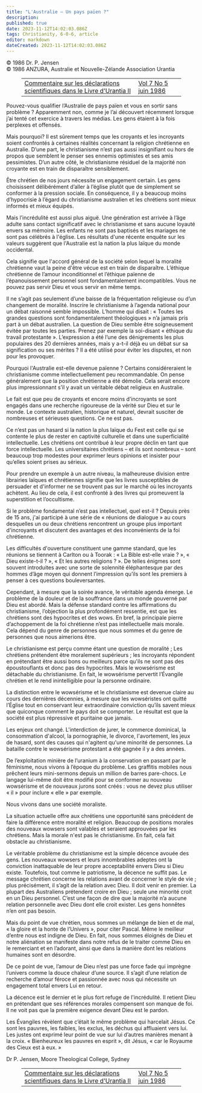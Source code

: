 ```yaml
---
title: "L'Australie – Un pays païen ?"
description: 
published: true
date: 2023-11-12T14:02:03.086Z
tags: Christianity, 6-0-6, article
editor: markdown
dateCreated: 2023-11-12T14:02:03.086Z
---
```



<p class="v-card v-sheet theme--light grey lighten-3 px-2 py-1">© 1986 Dr. P. Jensen<br>© 1986 ANZURA, Australie et Nouvelle-Zélande Association Urantia</p >
<figure class="table chapter-navigator">
  <table>
    <tbody>
      <tr>
        <td>
        <a href="/fr/article/Ken_Glasziou/Commentary_On_Scientific_Statements_In_UB_2">
          <span class="mdi mdi-arrow-left-drop-circle"></span><span class="pl-2">Commentaire sur les déclarations scientifiques dans le Livre d'Urantia II</span>
        </a>
        </td>
        <td>
        <a href="/fr/index/articles_606#vol-7-no-5-juin-1986">
          <span class="mdi mdi-book-open-variant"></span><span class="pl-2">Vol 7 No 5 juin 1986</span>
        </a>
        </td>
        <td>
        </td>
      </tr>
    </tbody>
  </table>
</figure>



Pouvez-vous qualifier l’Australie de pays païen et vous en sortir sans problème ? Apparemment non, comme je l’ai découvert récemment lorsque j’ai tenté cet exercice à travers les médias. Les gens étaient à la fois perplexes et offensés.

Mais pourquoi? Il est sûrement temps que les croyants et les incroyants soient confrontés à certaines réalités concernant la religion chrétienne en Australie. D’une part, le christianisme n’est pas aussi insignifiant ou hors de propos que semblent le penser ses ennemis optimistes et ses amis pessimistes. D’un autre côté, le christianisme résiduel de la majorité non croyante est en train de disparaître sensiblement.

Être chrétien de nos jours nécessite un engagement certain. Les gens choisissent délibérément d’aller à l’église plutôt que de simplement se conformer à la pression sociale. En conséquence, il y a beaucoup moins d’hypocrisie à l’égard du christianisme australien et les chrétiens sont mieux informés et mieux équipés.

Mais l’incrédulité est aussi plus aiguë. Une génération est arrivée à l’âge adulte sans contact significatif avec le christianisme et sans aucune loyauté envers sa mémoire. Les enfants ne sont pas baptisés et les mariages ne sont pas célébrés à l'église. Les résultats d'une récente enquête sur les valeurs suggèrent que l'Australie est la nation la plus laïque du monde occidental.

Cela signifie que l'accord général de la société selon lequel la moralité chrétienne vaut la peine d'être vécue est en train de disparaître. L’éthique chrétienne de l’amour inconditionnel et l’éthique païenne de l’épanouissement personnel sont fondamentalement incompatibles. Vous ne pouvez pas servir Dieu et vous servir en même temps.

Il ne s’agit pas seulement d’une baisse de la fréquentation religieuse ou d’un changement de moralité. Inscrire le christianisme à l’agenda national pour un débat raisonné semble impossible. L’homme qui disait : « Toutes les grandes questions sont fondamentalement théologiques » n’a jamais pris part à un débat australien. La question de Dieu semble être soigneusement évitée par toutes les parties. Prenez par exemple la soi-disant « éthique du travail protestante ». L’expression a été l’une des dénigrements les plus populaires des 20 dernières années, mais y a-t-il déjà eu un débat sur sa signification ou ses mérites ? Il a été utilisé pour éviter les disputes, et non pour les provoquer.

Pourquoi l'Australie est-elle devenue païenne ? Certains considéreraient le christianisme comme intellectuellement peu recommandable. On pense généralement que la position chrétienne a été démolie. Cela serait encore plus impressionnant s’il y avait un véritable débat religieux en Australie.

Le fait est que peu de croyants et encore moins d’incroyants se sont engagés dans une recherche rigoureuse de la vérité sur Dieu et sur le monde. Le contexte australien, historique et naturel, devrait susciter de nombreuses et sérieuses questions. Ce ne est pas.

Ce n’est pas un hasard si la nation la plus laïque du Fest est celle qui se contente le plus de rester en captivité culturelle et dans une superficialité intellectuelle. Les chrétiens ont contribué à leur propre déclin en tant que force intellectuelle. Les universitaires chrétiens – et ils sont nombreux – sont beaucoup trop modestes pour exprimer leurs opinions et insister pour qu’elles soient prises au sérieux.

Pour prendre un exemple à un autre niveau, la malheureuse division entre librairies laïques et chrétiennes signifie que les livres susceptibles de persuader et d'informer ne se trouvent pas sur le marché où les incroyants achètent. Au lieu de cela, il est confronté à des livres qui promeuvent la superstition et l’occultisme.

Si le problème fondamental n’est pas intellectuel, quel est-il ? Depuis près de 15 ans, j'ai participé à une série de « réunions de dialogue » au cours desquelles un ou deux chrétiens rencontrent un groupe plus important d'incroyants et discutent des avantages et des inconvénients de la foi chrétienne.

Les difficultés d'ouverture constituent une gamme standard, que les réunions se tiennent à Carlton ou à Toorak : « La Bible est-elle vraie ? », « Dieu existe-t-il ? », « Et les autres religions ? ». De telles énigmes sont souvent introduites avec une sorte de solennité éléphantesque par des hommes d’âge moyen qui donnent l’impression qu’ils sont les premiers à penser à ces questions bouleversantes.

Cependant, à mesure que la soirée avance, le véritable agenda émerge. Le problème de la douleur et de la souffrance dans un monde gouverné par Dieu est abordé. Mais la défense standard contre les affirmations du christianisme, l’objection la plus profondément ressentie, est que les chrétiens sont des hypocrites et des wows. En bref, la principale pierre d’achoppement de la foi chrétienne n’est pas intellectuelle mais morale. Cela dépend du genre de personnes que nous sommes et du genre de personnes que nous aimerions être.

Le christianisme est perçu comme étant une question de moralité ; Les chrétiens prétendent être moralement supérieurs ; les incroyants répondent en prétendant être aussi bons ou meilleurs parce qu'ils ne sont pas des époustouflants et donc pas des hypocrites. Mais le wowsérisme est détachable du christianisme. En fait, le wowsérisme pervertit l’Évangile chrétien et le rend inintelligible pour la personne ordinaire.

La distinction entre le wowsérisme et le christianisme est devenue claire au cours des dernières décennies, à mesure que les wowséristes ont quitté l’Église tout en conservant leur extraordinaire conviction qu’ils savent mieux que quiconque comment le pays doit se comporter. Le résultat est que la société est plus répressive et puritaine que jamais.

Les enjeux ont changé. L'interdiction de jurer, le commerce dominical, la consommation d'alcool, la pornographie, le divorce, l'avortement, les jeux de hasard, sont des causes qui n'agitent qu'une minorité de personnes. La bataille contre le wowsérisme protestant a été gagnée il y a des années.

De l’exploitation minière de l’uranium à la conservation en passant par le féminisme, nous vivons à l’époque du problème. Les graffitis mobiles nous prêchent leurs mini-sermons depuis un million de barres pare-chocs. Le langage lui-même doit être modifié pour se conformer au nouveau wowsérisme et de nouveaux jurons sont créés : vous ne devez plus utiliser « il » pour inclure « elle » par exemple.

Nous vivons dans une société moraliste.

La situation actuelle offre aux chrétiens une opportunité sans précédent de faire la différence entre moralité et religion. Beaucoup de positions morales des nouveaux wowsers sont valables et seraient approuvées par les chrétiens. Mais la morale n'est pas le christianisme. En fait, cela fait obstacle au christianisme.

Le véritable problème du christianisme est la simple décence avouée des gens. Les nouveaux wowsers et leurs innombrables adeptes ont la conviction inattaquable de leur propre acceptabilité envers Dieu si Dieu existe. Toutefois, tout comme le patriotisme, la décence ne suffit pas. Le message chrétien concerne les relations avant de concerner le style de vie ; plus précisément, il s’agit de la relation avec Dieu. Il doit venir en premier. La plupart des Australiens prétendent croire en Dieu ; seule une minorité croit en un Dieu personnel. C’est une façon de dire que la majorité n’a aucune relation personnelle avec Dieu dont elle croit exister. Les gens honnêtes n’en ont pas besoin.

Mais du point de vue chrétien, nous sommes un mélange de bien et de mal, « la gloire et la honte de l’Univers », pour citer Pascal. Même le meilleur d’entre nous est indigne de Dieu. En fait, nous sommes éloignés de Dieu et notre aliénation se manifeste dans notre refus de le traiter comme Dieu en le remerciant et en l’adorant, ainsi que dans la manière dont les relations humaines sont en désordre.

De ce point de vue, l’amour de Dieu n’est pas une force fade qui imprègne l’univers comme la douce chaleur d’une source. Il s’agit d’une relation de recherche d’amour féroce et passionnée avec nous qui nécessite un engagement total envers Lui en retour.

La décence est le dernier et le plus fort refuge de l'incrédulité. Il retient Dieu en prétendant que ses références morales compensent son manque de foi. Il ne voit pas que la première exigence devant Dieu est le pardon.

Les Évangiles révèlent que c’était le même problème qui harcelait Jésus. Ce sont les pauvres, les faibles, les exclus, les déchus qui affluaient vers lui. Les justes ont exprimé leur point de vue sur lui d’autres manières menant à la croix. « Bienheureux les pauvres en esprit », dit Jésus, « car le Royaume des Cieux est à eux. »

Dr P. Jensen, Moore Theological College, Sydney



<figure class="table chapter-navigator">
  <table>
    <tbody>
      <tr>
        <td>
        <a href="/fr/article/Ken_Glasziou/Commentary_On_Scientific_Statements_In_UB_2">
          <span class="mdi mdi-arrow-left-drop-circle"></span><span class="pl-2">Commentaire sur les déclarations scientifiques dans le Livre d'Urantia II</span>
        </a>
        </td>
        <td>
        <a href="/fr/index/articles_606#vol-7-no-5-juin-1986">
          <span class="mdi mdi-book-open-variant"></span><span class="pl-2">Vol 7 No 5 juin 1986</span>
        </a>
        </td>
        <td>
        </td>
      </tr>
    </tbody>
  </table>
</figure>
